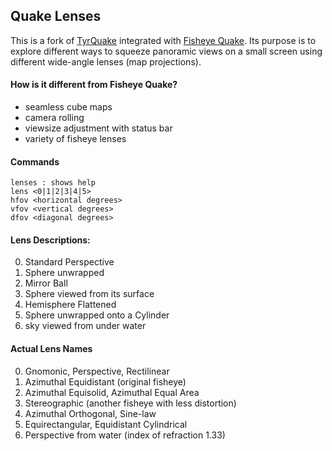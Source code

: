 ## Quake Lenses

This is a fork of [TyrQuake](http://disenchant.net/engine.html) integrated with [Fisheye Quake](http://strlen.com/gfxengine/fisheyequake/). Its purpose is to explore different ways to squeeze panoramic views on a small screen using different wide-angle lenses (map projections).

#### How is it different from Fisheye Quake?
* seamless cube maps
* camera rolling
* viewsize adjustment with status bar
* variety of fisheye lenses

#### Commands
    lenses : shows help
    lens <0|1|2|3|4|5>
    hfov <horizontal degrees>
    vfov <vertical degrees>
    dfov <diagonal degrees>

#### Lens Descriptions:

0. Standard Perspective
1. Sphere unwrapped
2. Mirror Ball
3. Sphere viewed from its surface
4. Hemisphere Flattened
5. Sphere unwrapped onto a Cylinder
6. sky viewed from under water

#### Actual Lens Names
0. Gnomonic, Perspective, Rectilinear
1. Azimuthal Equidistant (original fisheye)
2. Azimuthal Equisolid, Azimuthal Equal Area
3. Stereographic (another fisheye with less distortion)
4. Azimuthal Orthogonal, Sine-law
5. Equirectangular, Equidistant Cylindrical
6. Perspective from water (index of refraction 1.33)
